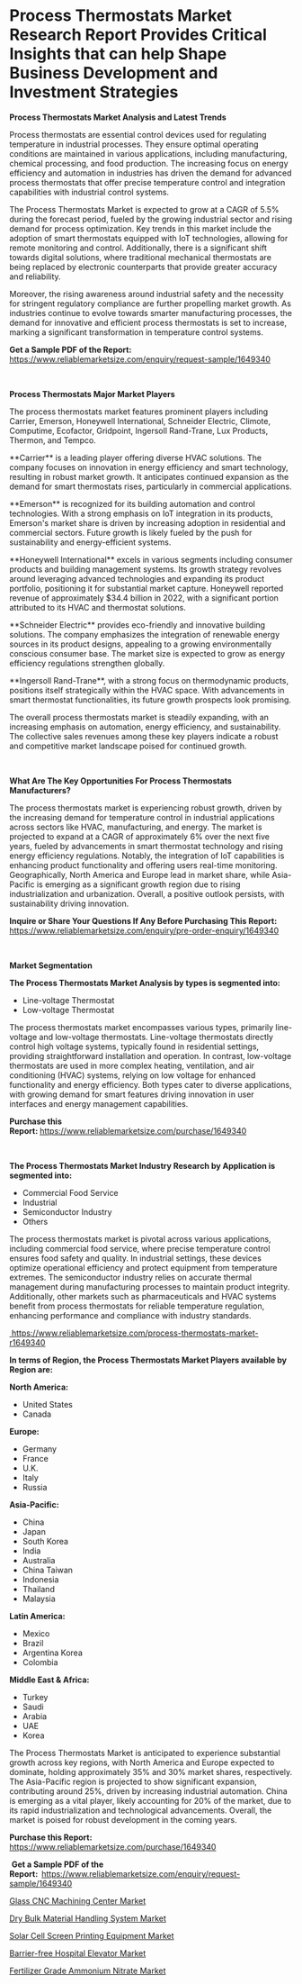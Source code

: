 <p><h1>Process Thermostats Market Research Report Provides Critical Insights that can help Shape Business Development and Investment Strategies</h1></p><p><strong>Process Thermostats Market Analysis and Latest Trends</strong></p>
<p><p>Process thermostats are essential control devices used for regulating temperature in industrial processes. They ensure optimal operating conditions are maintained in various applications, including manufacturing, chemical processing, and food production. The increasing focus on energy efficiency and automation in industries has driven the demand for advanced process thermostats that offer precise temperature control and integration capabilities with industrial control systems.</p><p>The Process Thermostats Market is expected to grow at a CAGR of 5.5% during the forecast period, fueled by the growing industrial sector and rising demand for process optimization. Key trends in this market include the adoption of smart thermostats equipped with IoT technologies, allowing for remote monitoring and control. Additionally, there is a significant shift towards digital solutions, where traditional mechanical thermostats are being replaced by electronic counterparts that provide greater accuracy and reliability.</p><p>Moreover, the rising awareness around industrial safety and the necessity for stringent regulatory compliance are further propelling market growth. As industries continue to evolve towards smarter manufacturing processes, the demand for innovative and efficient process thermostats is set to increase, marking a significant transformation in temperature control systems.</p></p>
<p><strong>Get a Sample PDF of the Report:&nbsp;</strong> <a href="https://www.reliablemarketsize.com/enquiry/request-sample/1649340?utm_campaign=1590&utm_medium=2&utm_source=Github&utm_content=ia&utm_term=15102024&utm_id=process-thermostats">https://www.reliablemarketsize.com/enquiry/request-sample/1649340</a></p>
<p>&nbsp;</p>
<p><strong>Process Thermostats Major Market Players</strong></p>
<p><p>The process thermostats market features prominent players including Carrier, Emerson, Honeywell International, Schneider Electric, Climote, Computime, Ecofactor, Gridpoint, Ingersoll Rand-Trane, Lux Products, Thermon, and Tempco. </p><p>**Carrier** is a leading player offering diverse HVAC solutions. The company focuses on innovation in energy efficiency and smart technology, resulting in robust market growth. It anticipates continued expansion as the demand for smart thermostats rises, particularly in commercial applications.</p><p>**Emerson** is recognized for its building automation and control technologies. With a strong emphasis on IoT integration in its products, Emerson's market share is driven by increasing adoption in residential and commercial sectors. Future growth is likely fueled by the push for sustainability and energy-efficient systems.</p><p>**Honeywell International** excels in various segments including consumer products and building management systems. Its growth strategy revolves around leveraging advanced technologies and expanding its product portfolio, positioning it for substantial market capture. Honeywell reported revenue of approximately $34.4 billion in 2022, with a significant portion attributed to its HVAC and thermostat solutions.</p><p>**Schneider Electric** provides eco-friendly and innovative building solutions. The company emphasizes the integration of renewable energy sources in its product designs, appealing to a growing environmentally conscious consumer base. The market size is expected to grow as energy efficiency regulations strengthen globally.</p><p>**Ingersoll Rand-Trane**, with a strong focus on thermodynamic products, positions itself strategically within the HVAC space. With advancements in smart thermostat functionalities, its future growth prospects look promising.</p><p>The overall process thermostats market is steadily expanding, with an increasing emphasis on automation, energy efficiency, and sustainability. The collective sales revenues among these key players indicate a robust and competitive market landscape poised for continued growth.</p></p>
<p>&nbsp;</p>
<p><strong>What Are The Key Opportunities For Process Thermostats Manufacturers?</strong></p>
<p><p>The process thermostats market is experiencing robust growth, driven by the increasing demand for temperature control in industrial applications across sectors like HVAC, manufacturing, and energy. The market is projected to expand at a CAGR of approximately 6% over the next five years, fueled by advancements in smart thermostat technology and rising energy efficiency regulations. Notably, the integration of IoT capabilities is enhancing product functionality and offering users real-time monitoring. Geographically, North America and Europe lead in market share, while Asia-Pacific is emerging as a significant growth region due to rising industrialization and urbanization. Overall, a positive outlook persists, with sustainability driving innovation.</p></p>
<p><strong>Inquire or Share Your Questions If Any Before Purchasing This Report:</strong> <a href="https://www.reliablemarketsize.com/enquiry/pre-order-enquiry/1649340?utm_campaign=1590&utm_medium=2&utm_source=Github&utm_content=ia&utm_term=15102024&utm_id=process-thermostats">https://www.reliablemarketsize.com/enquiry/pre-order-enquiry/1649340</a></p>
<p>&nbsp;</p>
<p><strong>Market Segmentation</strong></p>
<p><strong>The Process Thermostats Market Analysis by types is segmented into:</strong></p>
<p><ul><li>Line-voltage Thermostat</li><li>Low-voltage Thermostat</li></ul></p>
<p><p>The process thermostats market encompasses various types, primarily line-voltage and low-voltage thermostats. Line-voltage thermostats directly control high voltage systems, typically found in residential settings, providing straightforward installation and operation. In contrast, low-voltage thermostats are used in more complex heating, ventilation, and air conditioning (HVAC) systems, relying on low voltage for enhanced functionality and energy efficiency. Both types cater to diverse applications, with growing demand for smart features driving innovation in user interfaces and energy management capabilities.</p></p>
<p><strong>Purchase this Report:&nbsp;</strong><a href="https://www.reliablemarketsize.com/purchase/1649340?utm_campaign=1590&utm_medium=2&utm_source=Github&utm_content=ia&utm_term=15102024&utm_id=process-thermostats">https://www.reliablemarketsize.com/purchase/1649340</a></p>
<p>&nbsp;</p>
<p><strong>The Process Thermostats Market Industry Research by Application is segmented into:</strong></p>
<p><ul><li>Commercial Food Service</li><li>Industrial</li><li>Semiconductor Industry</li><li>Others</li></ul></p>
<p><p>The process thermostats market is pivotal across various applications, including commercial food service, where precise temperature control ensures food safety and quality. In industrial settings, these devices optimize operational efficiency and protect equipment from temperature extremes. The semiconductor industry relies on accurate thermal management during manufacturing processes to maintain product integrity. Additionally, other markets such as pharmaceuticals and HVAC systems benefit from process thermostats for reliable temperature regulation, enhancing performance and compliance with industry standards.</p></p>
<p><a href="https://www.reliablemarketsize.com/process-thermostats-market-r1649340?utm_campaign=1590&utm_medium=2&utm_source=Github&utm_content=ia&utm_term=15102024&utm_id=process-thermostats">&nbsp;https://www.reliablemarketsize.com/process-thermostats-market-r1649340</a></p>
<p><strong>In terms of Region, the Process Thermostats Market Players available by Region are:</strong></p>
<p>
    <p> <strong> North America: </strong>
        <ul>
            <li>United States</li>
            <li>Canada</li>
        </ul>
        </p> 
    <p> <strong> Europe: </strong>
        <ul>
            <li>Germany</li>
            <li>France</li>
            <li>U.K.</li>
            <li>Italy</li>
            <li>Russia</li>
        </ul>
        </p> 
    <p> <strong> Asia-Pacific: </strong>
        <ul>
            <li>China</li>
            <li>Japan</li>
            <li>South Korea</li>
            <li>India</li>
            <li>Australia</li>
            <li>China Taiwan</li>
            <li>Indonesia</li>
            <li>Thailand</li>
            <li>Malaysia</li>
        </ul>
        </p> 
    <p> <strong> Latin America: </strong>
        <ul>
            <li>Mexico</li>
            <li>Brazil</li>
            <li>Argentina Korea</li>
            <li>Colombia</li>
        </ul>
        </p> 
    <p> <strong> Middle East & Africa: </strong>
        <ul>
            <li>Turkey</li>
            <li>Saudi</li>
            <li>Arabia</li>
            <li>UAE</li>
            <li>Korea</li>
        </ul>
    </p>
    </p>
<p><p>The Process Thermostats Market is anticipated to experience substantial growth across key regions, with North America and Europe expected to dominate, holding approximately 35% and 30% market shares, respectively. The Asia-Pacific region is projected to show significant expansion, contributing around 25%, driven by increasing industrial automation. China is emerging as a vital player, likely accounting for 20% of the market, due to its rapid industrialization and technological advancements. Overall, the market is poised for robust development in the coming years.</p></p>
<p><strong>Purchase this Report: </strong><a href="https://www.reliablemarketsize.com/purchase/1649340?utm_campaign=1590&utm_medium=2&utm_source=Github&utm_content=ia&utm_term=15102024&utm_id=process-thermostats">https://www.reliablemarketsize.com/purchase/1649340</a></p>
<p>&nbsp;<strong>Get a Sample PDF of the Report:&nbsp;&nbsp;</strong><a href="https://www.reliablemarketsize.com/enquiry/request-sample/1649340?utm_campaign=1590&utm_medium=2&utm_source=Github&utm_content=ia&utm_term=15102024&utm_id=process-thermostats">https://www.reliablemarketsize.com/enquiry/request-sample/1649340</a></p>
<p><strong></strong></p>
<p><p><a href="https://www.linkedin.com/pulse/emerging-opportunities-challenges-global-glass-cnc-machining-zk2ve?utm_campaign=1590&utm_medium=2&utm_source=Github&utm_content=ia&utm_term=15102024&utm_id=process-thermostats">Glass CNC Machining Center Market</a></p><p><a href="https://www.linkedin.com/pulse/future-innovation-global-dry-bulk-material-handling-system-iwtce?utm_campaign=1590&utm_medium=2&utm_source=Github&utm_content=ia&utm_term=15102024&utm_id=process-thermostats">Dry Bulk Material Handling System Market</a></p><p><a href="https://www.linkedin.com/pulse/solar-cell-screen-printing-equipment-market-strategic-insights-n89re?utm_campaign=1590&utm_medium=2&utm_source=Github&utm_content=ia&utm_term=15102024&utm_id=process-thermostats">Solar Cell Screen Printing Equipment Market</a></p><p><a href="https://www.linkedin.com/pulse/barrier-free-hospital-elevator-market-dynamics-application-types-eewfe?utm_campaign=1590&utm_medium=2&utm_source=Github&utm_content=ia&utm_term=15102024&utm_id=process-thermostats">Barrier-free Hospital Elevator Market</a></p><p><a href="https://www.linkedin.com/pulse/fertilizer-grade-ammonium-nitrate-market-size-segmentation-trends-mcgqe?utm_campaign=1590&utm_medium=2&utm_source=Github&utm_content=ia&utm_term=15102024&utm_id=process-thermostats">Fertilizer Grade Ammonium Nitrate Market</a></p></p>